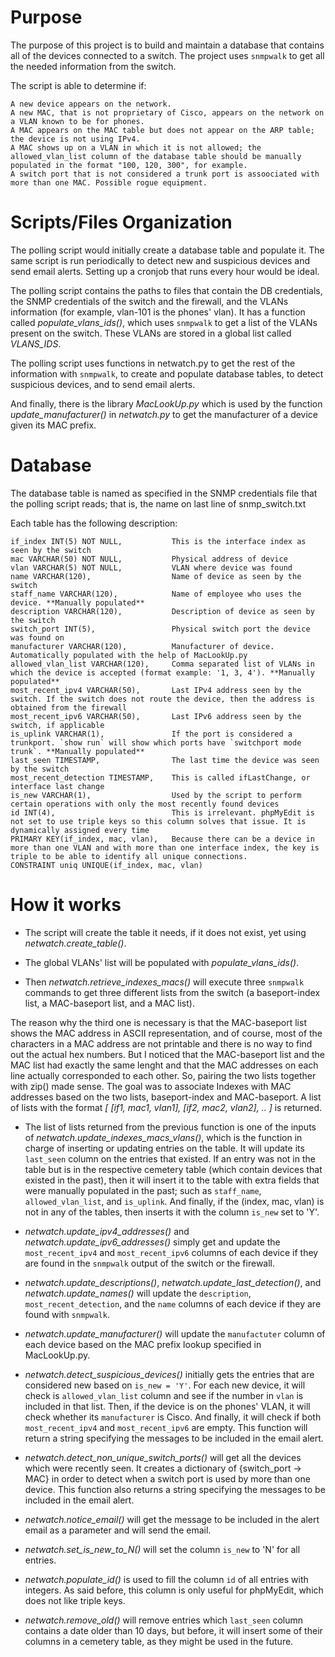 # Purpose
The purpose of this project is to build and maintain a database that contains all of the devices connected to a switch. 
The project uses `snmpwalk` to get all the needed information from the switch.

The script is able to determine if:

    A new device appears on the network.
    A new MAC, that is not proprietary of Cisco, appears on the network on a VLAN known to be for phones.
    A MAC appears on the MAC table but does not appear on the ARP table; the device is not using IPv4.
    A MAC shows up on a VLAN in which it is not allowed; the allowed_vlan_list column of the database table should be manually populated in the format "100, 120, 300", for example.
    A switch port that is not considered a trunk port is assoociated with more than one MAC. Possible rogue equipment.

# Scripts/Files Organization
The polling script would initially create a database table and populate it. The same script is run periodically to detect new and suspicious devices and send email alerts. Setting up a cronjob that runs every hour would be ideal. 

The polling script contains the paths to files that contain the DB credentials, the SNMP credentials of the switch and the firewall, and the VLANs information (for example, vlan-101 is the phones' vlan). It has a function called *populate_vlans_ids()*, which uses `snmpwalk` to get a list of the VLANs present on the switch. These VLANs are stored in a global list called *VLANS_IDS*.

The polling script uses functions in netwatch.py to get the rest of the information with `snmpwalk`, to create and populate database tables, to detect suspicious devices, and to send email alerts.

And finally, there is the library *MacLookUp.py* which is used by the function *update_manufacturer()* in *netwatch.py* to get the manufacturer of a device given its MAC prefix.

# Database
The database table is named as specified in the SNMP credentials file that the polling script reads; that is, the name on last line of snmp_switch.txt

Each table has the following description:

    if_index INT(5) NOT NULL,           This is the interface index as seen by the switch
    mac VARCHAR(50) NOT NULL,           Physical address of device
    vlan VARCHAR(5) NOT NULL,           VLAN where device was found
    name VARCHAR(120),                  Name of device as seen by the switch
    staff_name VARCHAR(120),            Name of employee who uses the device. **Manually populated**
    description VARCHAR(120),           Description of device as seen by the switch
    switch_port INT(5),                 Physical switch port the device was found on
    manufacturer VARCHAR(120),          Manufacturer of device. Automatically populated with the help of MacLookUp.py
    allowed_vlan_list VARCHAR(120),     Comma separated list of VLANs in which the device is accepted (format example: '1, 3, 4'). **Manually populated**
    most_recent_ipv4 VARCHAR(50),       Last IPv4 address seen by the switch. If the switch does not route the device, then the address is obtained from the firewall
    most_recent_ipv6 VARCHAR(50),       Last IPv6 address seen by the switch, if applicable
    is_uplink VARCHAR(1),               If the port is considered a trunkport. `show run` will show which ports have `switchport mode trunk`. **Manually populated**
    last_seen TIMESTAMP,                The last time the device was seen by the switch
    most_recent_detection TIMESTAMP,    This is called ifLastChange, or interface last change
    is_new VARCHAR(1),                  Used by the script to perform certain operations with only the most recently found devices
    id INT(4),                          This is irrelevant. phpMyEdit is not set to use triple keys so this column solves that issue. It is dynamically assigned every time
    PRIMARY KEY(if_index, mac, vlan),   Because there can be a device in more than one VLAN and with more than one interface index, the key is triple to be able to identify all unique connections.
    CONSTRAINT uniq UNIQUE(if_index, mac, vlan)

# How it works
* The script will create the table it needs, if it does not exist, yet using *netwatch.create_table()*.

* The global VLANs' list will be populated with *populate_vlans_ids()*.

* Then *netwatch.retrieve_indexes_macs()* will execute three `snmpwalk` commands to get three different lists from the switch (a baseport-index list, a MAC-baseport list, and a MAC list). 

The reason why the third one is necessary is that the MAC-baseport list shows the MAC address in ASCII representation, and of course, most of the characters in a MAC address are not printable and there is no way to find out the actual hex numbers. But I noticed that the MAC-baseport list and the MAC list had exactly the same lenght and that the MAC addresses on each line actually corresponded to each other. So, pairing the two lists together with zip() made sense. The goal was to associate Indexes with MAC addresses based on the two lists, baseport-index and MAC-baseport. A list of lists with the format *[ [if1, mac1, vlan1], [if2, mac2, vlan2], .. ]* is returned.

* The list of lists returned from the previous function is one of the inputs of *netwatch.update_indexes_macs_vlans()*, which is the function in charge of inserting or updating entries on the table. It will update its `last_seen` column on the entries that existed. If an entry was not in the table but is in the respective cemetery table (which contain devices that existed in the past), then it will insert it to the table with extra fields that were manually populated in the past; such as `staff_name`, `allowed_vlan_list`, and `is_uplink`. And finally, if the (index, mac, vlan) is not in any of the tables, then inserts it with the column `is_new` set to 'Y'.

* *netwatch.update_ipv4_addresses()* and *netwatch.update_ipv6_addresses()* simply get and update the `most_recent_ipv4` and `most_recent_ipv6` columns of each device if they are found in the `snmpwalk` output of the switch or the firewall.

* *netwatch.update_descriptions()*, *netwatch.update_last_detection()*, and *netwatch.update_names()* will update the `description`, `most_recent_detection`, and the `name` columns of each device if they are found with `snmpwalk`.

* *netwatch.update_manufacturer()* will update the `manufactuter` column of each device based on the MAC prefix lookup specified in MacLookUp.py.

* *netwatch.detect_suspicious_devices()* initially gets the entries that are considered new based on `is_new = 'Y'`. For each new device, it will check is `allowed_vlan_list` column and see if the number in `vlan` is included in that list. Then, if the device is on the phones' VLAN, it will check whether its `manufacturer` is Cisco. And finally, it will check if both `most_recent_ipv4` and `most_recent_ipv6` are empty. This function will return a string specifying the messages to be included in the email alert.

* *netwatch.detect_non_unique_switch_ports()* will get all the devices which were recently seen. It creates a dictionary of {switch_port -> MAC} in order to detect when a switch port is used by more than one device. This function also returns a string specifying the messages to be included in the email alert.

* *netwatch.notice_email()* will get the message to be included in the alert email as a parameter and will send the email.

* *netwatch.set_is_new_to_N()* will set the column `is_new` to 'N' for all entries.

* *netwatch.populate_id()* is used to fill the column `id` of all entries with integers. As said before, this column is only useful for phpMyEdit, which does not like triple keys.

* *netwatch.remove_old()* will remove entries which `last_seen` column contains a date older than 10 days, but before, it will insert some of their columns in a cemetery table, as they might be used in the future.

